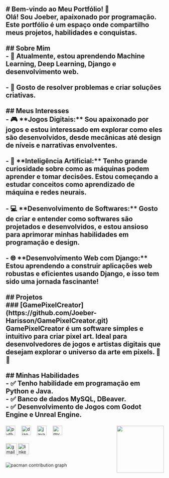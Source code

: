 <h2 align="left"># Bem-vindo ao Meu Portfólio! 👋<br>Olá! Sou Joeber, apaixonado por programação. Este portfólio é um espaço onde compartilho meus projetos, habilidades e conquistas.<br><br>## Sobre Mim<br>- 🌱 Atualmente, estou aprendendo Machine Learning, Deep Learning, Django e desenvolvimento web.<br><br>- 🤔 Gosto de resolver problemas e criar soluções criativas.<br><br>## Meus Interesses<br>- 🎮 **Jogos Digitais:** Sou apaixonado por jogos e estou interessado em explorar como eles são desenvolvidos, desde mecânicas até design de níveis e narrativas envolventes.<br><br>- 🤖 **Inteligência Artificial:** Tenho grande curiosidade sobre como as máquinas podem aprender e tomar decisões. Estou começando a estudar conceitos como aprendizado de máquina e redes neurais.<br><br>- 💻 **Desenvolvimento de Softwares:** Gosto de criar e entender como softwares são projetados e desenvolvidos, e estou ansioso para aprimorar minhas habilidades em programação e design.<br><br>- 🌐 **Desenvolvimento Web com Django:** Estou aprendendo a construir aplicações web robustas e eficientes usando Django, e isso tem sido uma jornada fascinante!<br><br>## Projetos<br>
### [GamePixelCreator](https://github.com/Joeber-Harisson/GamePixelCreator.git)<br>GamePixelCreator é um software simples e intuitivo para criar pixel art. Ideal para desenvolvedores de jogos e artistas digitais que desejam explorar o universo da arte em pixels. 🚀🎨<br><br>## Minhas Habilidades<br>- ✅ Tenho habilidade em programação em Python e Java.<br>- ✅ Banco de dados MySQL, DBeaver.<br>- ✅ Desenvolvimento de Jogos com Godot Engine e Unreal Engine.</h2>

###

<img align="right" height="150" src="https://media0.giphy.com/media/v1.Y2lkPTc5MGI3NjExbmpvZXR0d21nOHFicTFuNTRwNGlleW0yY3lhaDd6eXo0Ym10aDhsZiZlcD12MV9pbnRlcm5hbF9naWZfYnlfaWQmY3Q9Zw/InYcd6Ucqz9LxUe8tP/giphy.gif"  />

###

<div align="left">
  <img src="https://cdn.jsdelivr.net/gh/devicons/devicon/icons/python/python-original.svg" height="30" alt="python logo"  />
  <img width="12" />
  <img src="https://cdn.jsdelivr.net/gh/devicons/devicon/icons/django/django-plain.svg" height="30" alt="django logo"  />
  <img width="12" />
  <img src="https://cdn.jsdelivr.net/gh/devicons/devicon/icons/java/java-original.svg" height="30" alt="java logo"  />
  <img width="12" />
  <img src="https://cdn.jsdelivr.net/gh/devicons/devicon/icons/mysql/mysql-original.svg" height="30" alt="mysql logo"  />
</div>

###

<div align="left">
  <a href="https://mail.google.com/mail/?view=cm&to=joeberherisson@gmail.com" target="_blank">
    <img src="https://img.shields.io/static/v1?message=Gmail&logo=gmail&label=&color=D14836&logoColor=white&labelColor=&style=for-the-badge" height="35" alt="gmail logo"  />
  </a>
  <a href="www.linkedin.com/in/joeber-harisson-bb133b249" target="_blank">
    <img src="https://img.shields.io/static/v1?message=LinkedIn&logo=linkedin&label=&color=0077B5&logoColor=white&labelColor=&style=for-the-badge" height="35" alt="linkedin logo"  />
  </a>
</div>

###

<picture>
  <source media="(prefers-color-scheme: dark)" srcset="https://raw.githubusercontent.com/Joeber-Harisson/Joeber-Harisson/output/pacman-contribution-graph-dark.svg">
  <source media="(prefers-color-scheme: light)" srcset="https://raw.githubusercontent.com/Joeber-Harisson/Joeber-Harisson/output/pacman-contribution-graph.svg">
  <img alt="pacman contribution graph" src="https://raw.githubusercontent.com/Joeber-Harisson/Joeber-Harisson/output/pacman-contribution-graph.svg">
</picture>

###
